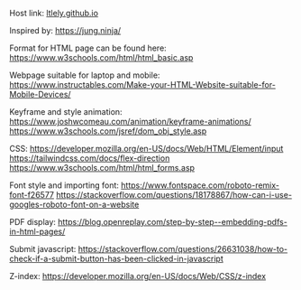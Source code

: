 Host link:
[ltlely.github.io](https://ltlely.github.io/)

Inspired by:
https://jung.ninja/

Format for HTML page can be found here: 
https://www.w3schools.com/html/html_basic.asp

Webpage suitable for laptop and mobile:
https://www.instructables.com/Make-your-HTML-Website-suitable-for-Mobile-Devices/

Keyframe and style animation:
https://www.joshwcomeau.com/animation/keyframe-animations/
https://www.w3schools.com/jsref/dom_obj_style.asp

CSS:
https://developer.mozilla.org/en-US/docs/Web/HTML/Element/input
https://tailwindcss.com/docs/flex-direction
https://www.w3schools.com/html/html_forms.asp

Font style and importing font: 
https://www.fontspace.com/roboto-remix-font-f26577
https://stackoverflow.com/questions/18178867/how-can-i-use-googles-roboto-font-on-a-website

PDF display:
https://blog.openreplay.com/step-by-step--embedding-pdfs-in-html-pages/

Submit javascript:
https://stackoverflow.com/questions/26631038/how-to-check-if-a-submit-button-has-been-clicked-in-javascript

Z-index:
https://developer.mozilla.org/en-US/docs/Web/CSS/z-index
